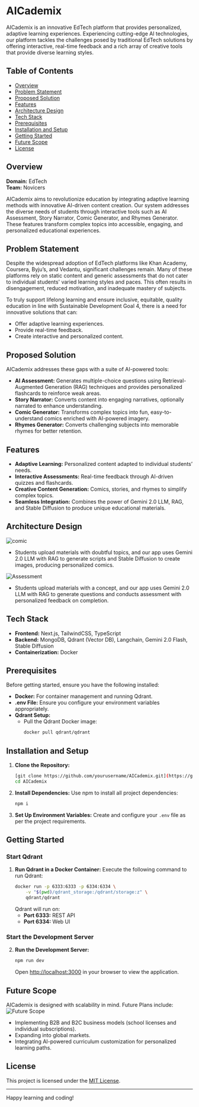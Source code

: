 
# AICademix

AICademix is an innovative EdTech platform that provides personalized, adaptive learning experiences. Experiencing cutting-edge AI technologies, our platform tackles the challenges posed by traditional EdTech solutions by offering interactive, real-time feedback and a rich array of creative tools that provide diverse learning styles.

## Table of Contents
- [Overview](#overview)
- [Problem Statement](#problem-statement)
- [Proposed Solution](#proposed-solution)
- [Features](#features)
- [Architecture Design](#architecture-design)
- [Tech Stack](#tech-stack)
- [Prerequisites](#prerequisites)
- [Installation and Setup](#installation-and-setup)
- [Getting Started](#getting-started)
- [Future Scope](#future-scope)
- [License](#license)

## Overview
**Domain:** EdTech  
**Team:** Novicers

AICademix aims to revolutionize education by integrating adaptive learning methods with innovative AI-driven content creation. Our system addresses the diverse needs of students through interactive tools such as AI Assessment, Story Narrator, Comic Generator, and Rhymes Generator. These features transform complex topics into accessible, engaging, and personalized educational experiences.

## Problem Statement
Despite the widespread adoption of EdTech platforms like Khan Academy, Coursera, Byju’s, and Vedantu, significant challenges remain. Many of these platforms rely on static content and generic assessments that do not cater to individual students' varied learning styles and paces. This often results in disengagement, reduced motivation, and inadequate mastery of subjects.

To truly support lifelong learning and ensure inclusive, equitable, quality education in line with Sustainable Development Goal 4, there is a need for innovative solutions that can:
- Offer adaptive learning experiences.
- Provide real-time feedback.
- Create interactive and personalized content.

## Proposed Solution
AICademix addresses these gaps with a suite of AI-powered tools:
- **AI Assessment:** Generates multiple-choice questions using Retrieval-Augmented Generation (RAG) techniques and provides personalized flashcards to reinforce weak areas.
- **Story Narrator:** Converts content into engaging narratives, optionally narrated to enhance understanding.
- **Comic Generator:** Transforms complex topics into fun, easy-to-understand comics enriched with AI-powered imagery.
- **Rhymes Generator:** Converts challenging subjects into memorable rhymes for better retention.

## Features
- **Adaptive Learning:** Personalized content adapted to individual students’ needs.
- **Interactive Assessments:** Real-time feedback through AI-driven quizzes and flashcards.
- **Creative Content Generation:** Comics, stories, and rhymes to simplify complex topics.
- **Seamless Integration:** Combines the power of Gemini 2.0 LLM, RAG, and Stable Diffusion to produce unique educational materials.

## Architecture Design
![comic](https://github.com/user-attachments/assets/439e675b-484f-4d49-a69c-34d14aa70c68)

- Students upload materials with doubtful topics, and our app uses Gemini 2.0  LLM with RAG to generate scripts and Stable Diffusion to create images, producing personalized comics.

![Assessment](https://github.com/user-attachments/assets/e9f5131b-8738-465f-b077-582b1274184d)

- Students upload materials with a concept, and our app uses Gemini 2.0 LLM with RAG to generate questions and conducts assessment with personalized feedback on completion.

## Tech Stack
- **Frontend:** Next.js, TailwindCSS, TypeScript
- **Backend:** MongoDB, Qdrant (Vector DB), Langchain, Gemini 2.0 Flash, Stable Diffusion
- **Containerization:** Docker

## Prerequisites
Before getting started, ensure you have the following installed:
- **Docker:** For container management and running Qdrant.
- **.env File:** Ensure you configure your environment variables appropriately.
- **Qdrant Setup:**
  - Pull the Qdrant Docker image:
    ```bash
    docker pull qdrant/qdrant
    ```

## Installation and Setup
1. **Clone the Repository:**
   ```bash
   [git clone https://github.com/yourusername/AICademix.git](https://github.com/Jeyadheesh/AICademix.git)
   cd AICademix
   ```

2. **Install Dependencies:**
   Use npm to install all project dependencies:
   ```bash
   npm i
   ```

3. **Set Up Environment Variables:**
   Create and configure your `.env` file as per the project requirements.

## Getting Started
### Start Qdrant
1. **Run Qdrant in a Docker Container:**
   Execute the following command to run Qdrant:
   ```bash
   docker run -p 6333:6333 -p 6334:6334 \
       -v "$(pwd)/qdrant_storage:/qdrant/storage:z" \
       qdrant/qdrant
   ```
   Qdrant will run on:
   - **Port 6333:** REST API
   - **Port 6334:** Web UI

### Start the Development Server
2. **Run the Development Server:**
   ```bash
   npm run dev
   ```
   Open [http://localhost:3000](http://localhost:3000) in your browser to view the application.

## Future Scope
AICademix is designed with scalability in mind. Future Plans include:
![Future Scope](https://github.com/user-attachments/assets/4c5b3438-9751-4ad8-80a9-da91ef1168e3)

- Implementing B2B and B2C business models (school licenses and individual subscriptions).
- Expanding into global markets.
- Integrating AI-powered curriculum customization for personalized learning paths.



## License
This project is licensed under the [MIT License](LICENSE).

---

Happy learning and coding!
